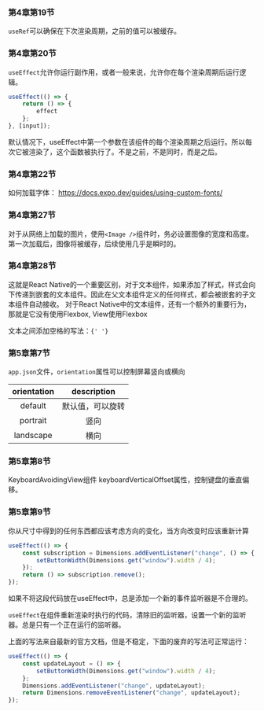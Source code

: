### 第4章第19节

`useRef`可以确保在下次渲染周期，之前的值可以被缓存。

### 第4章第20节

`useEffect`允许你运行副作用，或者一般来说，允许你在每个渲染周期后运行逻辑。

```js
useEffect(() => {
	return () => {
		effect
	};
}, [input]);

```
默认情况下，useEffect中第一个参数在该组件的每个渲染周期之后运行。所以每次它被渲染了，这个函数被执行了。不是之前，不是同时，而是之后。

### 第4章第22节

如何加载字体：
https://docs.expo.dev/guides/using-custom-fonts/

### 第4章第27节

对于从网络上加载的图片，使用`<Image />`组件时，务必设置图像的宽度和高度。第一次加载后，图像将被缓存，后续使用几乎是瞬时的。

### 第4章第28节

这就是React Native的一个重要区别，对于文本组件，如果添加了样式，样式会向下传递到嵌套的文本组件。因此在父文本组件定义的任何样式，都会被嵌套的子文本组件自动接收。
对于React Native中的文本组件，还有一个额外的重要行为，那就是它没有使用Flexbox, View使用Flexbox 

文本之间添加空格的写法：`{' '}`

### 第5章第7节

`app.json`文件，`orientation`属性可以控制屏幕竖向或横向

|orientation| description |
|:----:|:----:|
|default| 默认值，可以旋转|
|portrait| 竖向 |
|landscape| 横向 |

### 第5章第8节

KeyboardAvoidingView组件 keyboardVerticalOffset属性，控制键盘的垂直偏移。

### 第5章第9节

你从尺寸中得到的任何东西都应该考虑方向的变化，当方向改变时应该重新计算

```js
useEffect(() => {
    const subscription = Dimensions.addEventListener("change", () => {
        setButtonWidth(Dimensions.get("window").width / 4);
    });
    return () => subscription.remove();
});
```
如果不将这段代码放在useEffect中，总是添加一个新的事件监听器是不合理的。

`useEffect`在组件重新渲染时执行的代码，清除旧的监听器，设置一个新的监听器。总是只有一个正在运行的监听器。

上面的写法来自最新的官方文档，但是不稳定，下面的废弃的写法可正常运行：

```js
useEffect(() => {
    const updateLayout = () => {
        setButtonWidth(Dimensions.get("window").width / 4);
    };
    Dimensions.addEventListener("change", updateLayout);
    return Dimensions.removeEventListener("change", updateLayout);
});
```